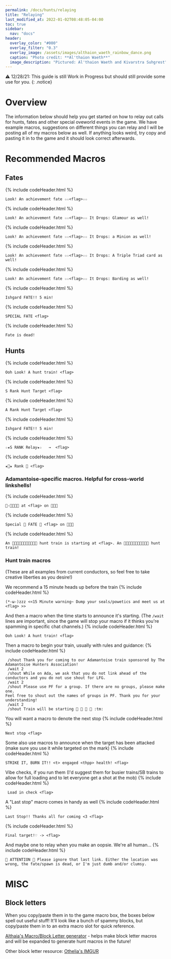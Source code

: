 ```yaml
---
permalink: /docs/hunts/relaying
title: "Relaying"
last_modified_at: 2022-01-02T08:48:05-04:00
toc: true
sidebar:
  nav: "docs"
header:
  overlay_color: "#000"
  overlay_filter: "0.3"
  overlay_image: /assets/images/althaion_waeth_rainbow_dance.png
  caption: "Photo credit: **Al'thaion Waeth**"
  image_description: "Pictured: Al'thaion Waeth and Kivarstra Suhgrest"
---
```

⚠️ 12/28/21: This guide is still Work in Progress but should still provide some use for you.
{: .notice}

# Overview
The information below should help you get started on how to relay out calls for hunts, fates and other special oveworld events in the game. We have example macros, suggestions on different things you can relay and I will be posting all of my macros below as well. If anything looks weird, try copy and pasting it in to the game and it should look correct afterwards.

# Recommended Macros

## Fates

{% include codeHeader.html %}
```
Look! An achievement fate ☆☆<flag>☆☆
```
{% include codeHeader.html %}
```
Look! An achievement fate ☆☆<flag>☆☆ It Drops: Glamour as well!
```
{% include codeHeader.html %}
```
Look! An achievement fate ☆☆<flag>☆☆ It Drops: a Minion as well!
```
{% include codeHeader.html %}
```
Look! An achievement fate ☆☆<flag>☆☆ It Drops: A Triple Triad card as well!
```
{% include codeHeader.html %}
```
Look! An achievement fate ☆☆<flag>☆☆ It Drops: Barding as well!
```
{% include codeHeader.html %}
```
Ishgard FATE!! 5 min!
```
{% include codeHeader.html %}
```
SPECIAL FATE <flag>
```
{% include codeHeader.html %}
```
Fate is dead!
```

## Hunts
{% include codeHeader.html %}
```
Ooh Look! A hunt train! <flag>
```
{% include codeHeader.html %}
```
S Rank Hunt Target <flag> 
```
{% include codeHeader.html %}
```
A Rank Hunt Target <flag>
```
{% include codeHeader.html %}
```
Ishgard FATE!! 5 min!
```
{% include codeHeader.html %}
```
☆★S RANK Relay★☆   →  <flag>
```
{% include codeHeader.html %}
```
★★ Rank  <flag>
```

### Adamantoise-specific macros. Helpful for cross-world linkshells!
{% include codeHeader.html %}
```
- at <flag> on 
```
{% include codeHeader.html %}
```
Special  FATE  <flag> on 
```
{% include codeHeader.html %}
```
An  hunt train is starting at <flag>. An  hunt train!
```

### Hunt train macros
(These are all examples from current conductors, so feel free to take creative liberties as you desire!)

We recommend a 15 minute heads up before the train
{% include codeHeader.html %}
```
(*-ω-)zzz <<15 Minute warning~ Dump your seals/powetics and meet us at <flag> >> 
```

And then a macro when the time starts to announce it's starting. (The `/wait` lines are important, since the game will stop your macro if it thinks you're spamming in specific chat channels.)
{% include codeHeader.html %}
```
Ooh Look! A hunt train! <flag>
```

Then a macro to begin your train, usually with rules and guidance:
{% include codeHeader.html %}
```
 /shout Thank you for coming to our Adamantoise train sponsored by The Adamantoise Hunters Association!
 /wait 2
 /shout While on Ada, we ask that you do not link ahead of the conductors and you do not use shout for LFG.
 /wait 2
 /shout Please use PF for a group. If there are no groups, please make one. 
Feel free to shout out the names of groups in PF. Thank you for your understanding! 
 /wait 2
 /shout Train will be starting     :tm:
```

You will want a macro to denote the next stop
{% include codeHeader.html %}
```
Next stop <flag>
```

Some also use macros to announce when the target has been attacked (make sure you use it while targeted on the mark)
{% include codeHeader.html %}
```
STRIKE IT, BURN IT!! <t> engaged <thpp> health! <flag>
```

Vibe checks, if you run them (I'd suggest them for busier trains/SB trains to allow for full loading and to let everyone get a shot at the mob)
{% include codeHeader.html %}
```
 Load in check <flag>
 ```

A "Last stop" macro comes in handy as well
{% include codeHeader.html %}
```
Last Stop!! Thanks all for coming <3 <flag>
```
{% include codeHeader.html %}
```
Final target!♡ -> <flag>
```

And maybe one to relay when you make an oopsie. We're all human...
{% include codeHeader.html %}
```
 ATTENTION  Please ignore that last link. Either the location was wrong, the fate/spawn is dead, or I'm just dumb and/or clumsy.
```


# MISC

## Block letters
When you copy/paste them in to the game macro box, the boxes below spell out useful stuff! It'll look like a bunch of spammy blocks, but copy/paste them in to an extra macro slot for quick reference.

[Althaia's Macro/Block Letter generator](https://althaiadev.github.io/ffxiv-block-chars/) - helps make block letter macros and will be expanded to generate hunt macros in the future!

Other block letter resource: [Othelia's IMGUR](https://imgur.com/gallery/fxXlDTr)